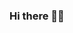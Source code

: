 ### Hi there 👋😀

<!--
**Abe-Borg/Abe-Borg** is a ✨ _special_ ✨ repository because its `README.md` (this file) appears on your GitHub profile.

Here are some ideas to get you started:

- 🔭 I’m currently working on learning the basics of software development and the fundamental tools we need to succeed, like learning how to use GitHub and all its tools for example. I worked hard during my bachelor's of computer science degree program at CSU Monterey Bay. I feel like I have a solid foundation of knowledge, but there is still so much to learn.
- 🌱 I’m currently learning the basic tools like Git and GitHub. I'm also practicing Python and Julia because I like to work on data analysis and also some basic machine learning. My capstone project was about machine learning, you can see it at my other repo, https://github.com/abecsumb/CST499-40_FA22-Capstone-BradleyChess
- 👯 I’m looking to collaborate on data analysis and machine learning projects. In particular, I want to learn more about reinforced learning. The dream is to one day get a PhD and do research in the machine learning field.
- 🤔 I’m looking for help with developing ChatGPT plugins and also basic web app development.
- 💬 Ask me about ...
- 📫 How to reach me: ...
- 😄 Pronouns: ...
- ⚡ Fun fact: ...
-->
